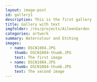 ```yaml
---
layout: image-post
id: gallery1
description: This is the first gallery
title: Gallery with text
imgfolder: /res/projects/AileenGarden
categories: artwork
summary: Watercolour and Etching
images:
  - name: DSCN1084.JPG
    thumb: DSCN1084-thumb.JPG
    text: The first image
  - name: DSCN1084.JPG
    thumb: DSCN1084-thumb.JPG
    text: The second image
---
```




